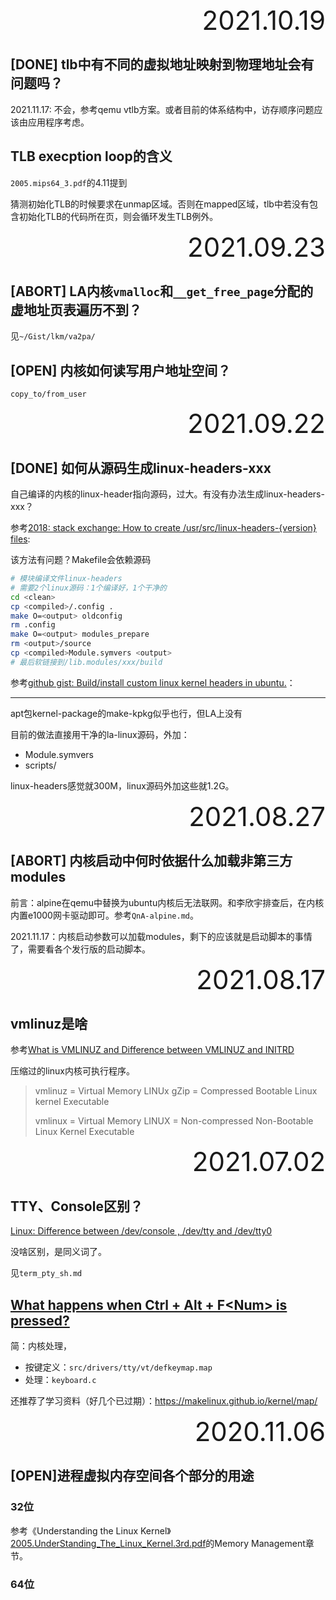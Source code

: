 <div style="text-align:right; font-size:3em;">2021.10.19</div>

## [DONE] tlb中有不同的虚拟地址映射到物理地址会有问题吗？

2021.11.17: 不会，参考qemu vtlb方案。或者目前的体系结构中，访存顺序问题应该由应用程序考虑。

## TLB execption loop的含义

`2005.mips64_3.pdf`的4.11提到

猜测初始化TLB的时候要求在unmap区域。否则在mapped区域，tlb中若没有包含初始化TLB的代码所在页，则会循环发生TLB例外。

<div style="text-align:right; font-size:3em;">2021.09.23</div>

## [ABORT] LA内核`vmalloc`和`__get_free_page`分配的虚地址页表遍历不到？

见`~/Gist/lkm/va2pa/`

## [OPEN] 内核如何读写用户地址空间？

`copy_to/from_user`


<div style="text-align:right; font-size:3em;">2021.09.22</div>

## [DONE] 如何从源码生成linux-headers-xxx

自己编译的内核的linux-header指向源码，过大。有没有办法生成linux-headers-xxx？

参考[2018: stack exchange: How to create /usr/src/linux-headers-{version} files](https://unix.stackexchange.com/questions/270123/how-to-create-usr-src-linux-headers-version-files):

该方法有问题？Makefile会依赖源码

```bash
# 模块编译文件linux-headers
# 需要2个linux源码：1个编译好，1个干净的
cd <clean>
cp <compiled>/.config .
make O=<output> oldconfig
rm .config
make O=<output> modules_prepare
rm <output>/source
cp <compiled>Module.symvers <output>
# 最后软链接到/lib.modules/xxx/build
```

参考[github gist: Build/install custom linux kernel headers in ubuntu.](https://gist.github.com/bobisme/1078482/4fee50eb6eccdabc0e25a64e14485cd530baebed)：

---

apt包kernel-package的make-kpkg似乎也行，但LA上没有

目前的做法直接用干净的la-linux源码，外加：

* Module.symvers
* scripts/

linux-headers感觉就300M，linux源码外加这些就1.2G。

<div style="text-align:right; font-size:3em;">2021.08.27</div>

## [ABORT] 内核启动中何时依据什么加载非第三方modules

前言：alpine在qemu中替换为ubuntu内核后无法联网。和李欣宇排查后，在内核内置e1000网卡驱动即可。参考`QnA-alpine.md`。

2021.11.17：内核启动参数可以加载modules，剩下的应该就是启动脚本的事情了，需要看各个发行版的启动脚本。

<div style="text-align:right; font-size:3em;">2021.08.17</div>

## vmlinuz是啥

参考[What is VMLINUZ and Difference between VMLINUZ and INITRD](https://postsbylukman.blogspot.com/2017/06/what-is-vmlinuz.html)

压缩过的linux内核可执行程序。

> vmlinuz = Virtual Memory LINUx gZip = Compressed  Bootable Linux kernel Executable
>
> vmlinux = Virtual Memory LINUX = Non-compressed Non-Bootable Linux Kernel Executable

<div style="text-align:right; font-size:3em;">2021.07.02</div>

## TTY、Console区别？

[Linux: Difference between /dev/console , /dev/tty and /dev/tty0](https://unix.stackexchange.com/questions/60641/linux-difference-between-dev-console-dev-tty-and-dev-tty0)

没啥区别，是同义词了。

见`term_pty_sh.md`

## [What happens when Ctrl + Alt + F\<Num\> is pressed?](https://unix.stackexchange.com/questions/63688/what-happens-when-ctrl-alt-fnum-is-pressed)

简：内核处理，

* 按键定义：`src/drivers/tty/vt/defkeymap.map`
* 处理：`keyboard.c`

还推荐了学习资料（好几个已过期）：https://makelinux.github.io/kernel/map/

<div style="text-align:right; font-size:3em;">2020.11.06</div>

## [OPEN]进程虚拟内存空间各个部分的用途

### 32位

参考《Understanding the Linux Kernel》[2005.UnderStanding_The_Linux_Kernel.3rd.pdf](../../../../Books/Kernel/Linux/2005.UnderStanding_The_Linux_Kernel.3rd.pdf)的Memory Management章节。



### 64位